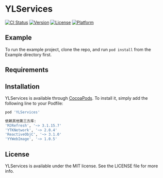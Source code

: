 # YLServices

[![CI Status](https://img.shields.io/travis/619668402@qq.com/YLServices.svg?style=flat)](https://travis-ci.org/619668402@qq.com/YLServices)
[![Version](https://img.shields.io/cocoapods/v/YLServices.svg?style=flat)](https://cocoapods.org/pods/YLServices)
[![License](https://img.shields.io/cocoapods/l/YLServices.svg?style=flat)](https://cocoapods.org/pods/YLServices)
[![Platform](https://img.shields.io/cocoapods/p/YLServices.svg?style=flat)](https://cocoapods.org/pods/YLServices)

## Example

To run the example project, clone the repo, and run `pod install` from the Example directory first.

## Requirements

## Installation

YLServices is available through [CocoaPods](https://cocoapods.org). To install
it, simply add the following line to your Podfile:

```ruby
pod 'YLServices'

依赖其他第三方库:
'MJRefresh', '~> 3.1.15.7'
'YTKNetwork', '~> 2.0.4'
'ReactiveObjC', '~> 3.1.0'
'YYWebImage', '~> 1.0.5'
```

## License

YLServices is available under the MIT license. See the LICENSE file for more info.
